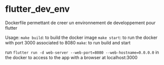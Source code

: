 # flutter_dev_env
Dockerfile permettant de creer un environnement de developpement pour flutter

Usage:
`make build`: to build the docker image
`make start`: to run the docker with port 3000 associated to 8080
`make`: to run build and start

run `flutter run -d web-server --web-port=8080 --web-hostname=0.0.0.0` in the docker to access to the app with  a browser at localhost:3000
